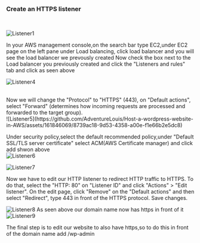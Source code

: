 ### Create an HTTPS listener
<br>

![Listener1](https://github.com/AdventureLouis/Host-a-wordpress-website-in-AWS/assets/161846069/14d6e398-1758-441d-9e17-2047d13fe8d2)

In your AWS management console,on the search bar type EC2,under EC2 page on the left pane under Load balancing,
click load balancer and you will see the load balancer we prevously created Now check the box next to the Load balancer you previously created and click the "Listeners and rules" tab and click as seen above
<br>

![Listener4](https://github.com/AdventureLouis/Host-a-wordpress-website-in-AWS/assets/161846069/a087f48a-11b8-4c88-828f-1e34053eeb0c)

<br>
Now we will change the "Protocol" to "HTTPS" (443), on "Default actions", select "Forward" (determines how incoming requests are processed and forwarded to the target group).

<br>
![Listener5](https://github.com/AdventureLouis/Host-a-wordpress-website-in-AWS/assets/161846069/8739ac18-9d53-4358-a00e-f1e66b2e5dc8)

Under security policy,select the default recommended policy,under "Default SSL/TLS server certificate" select ACM(AWS Certificate manager) and click add shwon above
<br>
![Listener6](https://github.com/AdventureLouis/Host-a-wordpress-website-in-AWS/assets/161846069/ccd9cec7-23d9-43b3-b490-b9310fdb0fbd)

![Listener7](https://github.com/AdventureLouis/Host-a-wordpress-website-in-AWS/assets/161846069/48cb7702-0673-4ecb-960d-1c1212af7a88)

Now we have to edit our HTTP listener to redirect HTTP traffic to HTTPS. To do that, select the "HTTP: 80" on "Listener ID" and click "Actions" > "Edit listener". On the edit page, 
click "Remove" on the "Default actions" and then select "Redirect", type 443 in front of the HTTPS protocol. Save changes.
<br>

![Listener8](https://github.com/AdventureLouis/Host-a-wordpress-website-in-AWS/assets/161846069/c97909e5-f545-4185-b758-82f3d80a91b1)
As seen above our domain name now has https in front of it
<br>
![Listener9](https://github.com/AdventureLouis/Host-a-wordpress-website-in-AWS/assets/161846069/4865e5ea-30f1-473c-99c4-d73721b1155d)

The final step is to edit our website to also have https,so to do this in front of the domain name add /wp-admin


